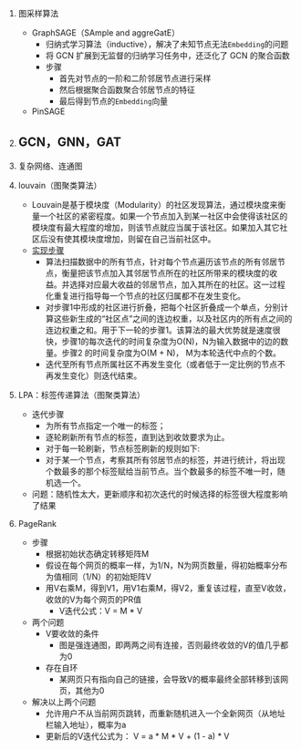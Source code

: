 1. 图采样算法
    - GraphSAGE（SAmple and aggreGatE）
        - 归纳式学习算法（inductive），解决了未知节点无法`Embedding`的问题
        - 将 GCN 扩展到无监督的归纳学习任务中，还泛化了 GCN 的聚合函数
        - 步骤
            - 首先对节点的一阶和二阶邻居节点进行采样
            - 然后根据聚合函数聚合邻居节点的特征
            - 最后得到节点的`Embedding`向量
    - PinSAGE
1. GCN，GNN，GAT
    - 
1. 复杂网络、连通图
1. louvain（图聚类算法）
    - Louvain是基于模块度（Modularity）的社区发现算法，通过模块度来衡量一个社区的紧密程度。如果一个节点加入到某一社区中会使得该社区的模块度有最大程度的增加，则该节点就应当属于该社区。如果加入其它社区后没有使其模块度增加，则留在自己当前社区中。
    - [实现步骤](https://blog.csdn.net/weixin_39918928/article/details/110522198)
        - 算法扫描数据中的所有节点，针对每个节点遍历该节点的所有邻居节点，衡量把该节点加入其邻居节点所在的社区所带来的模块度的收益。并选择对应最大收益的邻居节点，加入其所在的社区。这一过程化重复进行指导每一个节点的社区归属都不在发生变化。
        - 对步骤1中形成的社区进行折叠，把每个社区折叠成一个单点，分别计算这些新生成的“社区点”之间的连边权重，以及社区内的所有点之间的连边权重之和。用于下一轮的步骤1。该算法的最大优势就是速度很快，步骤1的每次迭代的时间复杂度为O(N)，N为输入数据中的边的数量。步骤2 的时间复杂度为O(M + N)， M为本轮迭代中点的个数。
        - 迭代至所有节点所属社区不再发生变化（或者低于一定比例的节点不再发生变化）则迭代结束。
1. LPA：标签传递算法（图聚类算法）
    - 迭代步骤
        - 为所有节点指定一个唯一的标签；
        - 逐轮刷新所有节点的标签，直到达到收敛要求为止。
        - 对于每一轮刷新，节点标签刷新的规则如下:
        -   对于某一个节点，考察其所有邻居节点的标签，并进行统计，将出现个数最多的那个标签赋给当前节点。当个数最多的标签不唯一时，随机选一个。
    - 问题：随机性太大，更新顺序和初次迭代的时候选择的标签很大程度影响了结果

1. PageRank
    - 步骤
        - 根据初始状态确定转移矩阵M
        - 假设在每个网页的概率一样，为1/N，N为网页数量，得初始概率分布为值相同（1/N）的初始矩阵V
        - 用V右乘M，得到V1，用V1右乘M，得V2，重复该过程，直至V收敛，收敛的V为每个网页的PR值
            - V迭代公式：V = M * V
    - 两个问题
        - V要收敛的条件
            - 图是强连通图，即两两之间有连接，否则最终收敛的V的值几乎都为0
        - 存在自环
            - 某网页只有指向自己的链接，会导致V的概率最终全部转移到该网页，其他为0
    - 解决以上两个问题
        - 允许用户不从当前网页跳转，而重新随机进入一个全新网页（从地址栏输入地址），概率为a
        - 更新后的V迭代公式为： V = a * M * V + (1 - a) * V
        
